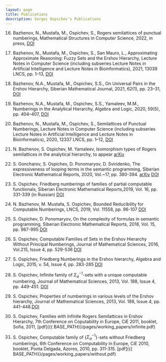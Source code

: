 ```yaml
---
layout: page
title: Publications
description: Sergei Ospichev's Publications
---
```




<!--#### <u>The effects of increased eye contact on feeding portions</u>
*In this paper I estimate the effect of increased eye contact on the size of feeding portions delivered by my humans. Over a period of several months I varied the amount of time I spent in locked eye contact with my masters while secretely recording the total amount of food provided each day. The results incidate that the relationship between eye contact and portion size is concave, in that as eye contact increases, the portion size increases up until a point where it begins to decrease. Future research will examine whether time spent cuddling exhibits a similar relationship.*

[click here for the most recent version of the paper]({{ BASE_PATH}}/pages/working_papers/sample-working-paper.pdf)
-->
16. Bazhenov, N., Mustafa, M., Ospichev, S., Rogers semilattices of punctual numberings, Mathematical Structures in Computer Science, 2022, in press, [DOI](https://doi.org/10.1017/S0960129522000093)

15. Bazhenov, N., Mustafa, M., Ospichev, S., San Mauro, L., Approximating Approximate Reasoning: Fuzzy Sets and the Ershov Hierarchy, Lecture Notes in Computer Science (including subseries Lecture Notes in Artificial Intelligence and Lecture Notes in Bioinformatics), 2021, 13039 LNCS, pp. 1–13, [DOI](https://doi.org/10.1007/978-3-030-88708-7_1)

14. Bazhenov, N.A., Mustafa, M., Ospichev, S.S., On Universal Pairs in the Ershov Hierarchy, Siberian Mathematical Journal, 2021, 62(1), pp. 23–31, [DOI](https://doi.org/10.1134/S0037446621010031)

13. Bazhenov, N.A., Mustafa, M., Ospichev, S.S., Yamaleev, M.M., Numberings in the Analytical Hierarchy, Algebra and Logic, 2020, 59(5), pp. 404–407, [DOI](https://doi.org/10.1007/s10469-020-09613-9)	

12. Bazhenov, N., Mustafa, M., Ospichev, S., Semilattices of Punctual Numberings, Lecture Notes in Computer Science (including subseries Lecture Notes in Artificial Intelligence and Lecture Notes in Bioinformatics), 2020, 12337 LNCS, pp. 1–12, [DOI](https://doi.org/10.1007/978-3-030-59267-7_1)	

11. N. Bazhenov, S. Ospichev, M. Yamaleev, Isomorphism types of Rogers semilattices in the analytical hierarchy, to appear [arXiv](https://arxiv.org/abs/1912.05226)

10. S. Goncharov, S. Ospichev, D. Ponomaryov, D. Sviridenko, The expressiveness of looping terms in the semantic programming, Siberian Electronic Mathematical Reports, 2020, Vol.~17, pp. 380-394. [arXiv](https://arxiv.org/abs/1912.02731)  [DOI](https://doi.org/10.33048/semi.2020.17.024)	
	
9. S. Ospichev, Friedberg numberings of families of partial computable functionals, Siberian Electronic Mathematical Reports,2019, Vol. 16, pp. 331-339 (in Russian) [DOI](https://doi.org/10.33048/semi.2019.16.020)	
	
8. N. Bazhenov, M. Mustafa, S. Ospichev, Bounded Reducibility for Computable Numberings, LNCS, 2019, Vol. 11558, pp. 96-107  [DOI](https://doi.org/10.1007/978-3-030-22996-2_9)
	
7. S. Ospichev, D. Ponomaryov, On the complexity of formulas in semantic programming, Siberian Electronic Mathematical Reports, 2018, Vol. 15, pp. 987-995 [DOI](https://doi.org/10.17377/semi.2018.15.083)

6. S. Ospichev, Computable Families of Sets in the Ershov Hierarchy Without Principal Numberings, Journal of Mathematical Sciences, 2016, Vol.215, Issue 4, pp. 529-536 [DOI](https://doi.org/10.17377/semi.2018.15.083)

5. S. Ospichev, Friedberg Numberings in the Ershov hierarchy, Algebra and Logic, 2015, v. 54, Issue 4, pp. 283-285 [DOI](https://doi.org/10.1007/s00153-014-0402-y)

4. S. Ospichev, Infinite family of $\Sigma_a^{-1 }$-sets with a unique computable numbering, Journal of Mathematical Sciences, 2013, Vol. 188, Issue 4, pp. 449-451. [DOI](https://doi.org/10.1007/s10958-012-1141-4)

3. S. Ospichev, Properties of numberings in various levels of the Ershov hierarchy, Journal of Mathematical Sciences, 2013, Vol. 188, Issue 4, pp. 441-448.[DOI](https://doi.org/10.1007/s10958-012-1140-5)

2. S. Ospichev, Families with Infinite Rogers Semilattices in Ershov Hierarchy, 7th Conference on Coputability in Europe, CiE 2011, booklet, Sofia, 2011, [pdf]({{ BASE_PATH}}/pages/working_papers/infinite.pdf)

1.  S. Ospichev, Computable family of {$\Sigma^{-1}_a$}-sets without Friedberg numberings, 6th Conference on Computability in Europe, CiE 2010, booklet, Ponta Delgada, Azores, 2010, pp. 311-315. [pdf]({{ BASE_PATH}}/pages/working_papers/without.pdf)

<!-- Note: this is how to write a comment in HTML. Everything in here won't show up on your webpage.-->

<!--
To increase the size of the title, use fewer # in front of the paper title.
To decrease the size of the title, use more #. 
To remove the italics, remove the * before and after the description
To remove the underline from the title, remove the <u> tags (<u> and </u>)
-->
